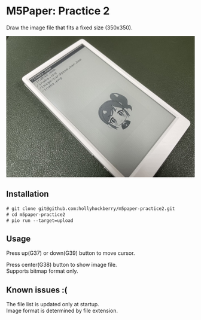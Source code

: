 # M5Paper: Practice 2

Draw the image file that fits a fixed size (350x350).

![Image](https://raw.githubusercontent.com/hollyhockberry/m5paper-practice2/image/top.jpg) 

## Installation

    # git clone git@github.com:hollyhockberry/m5paper-practice2.git
    # cd m5paper-practice2
    # pio run --target=upload

## Usage

Press up(G37) or down(G39) button to move cursor.

Press center(G38) button to show image file.  
Supports bitmap format only.

## Known issues :(

The file list is updated only at startup.  
Image format is determined by file extension.
